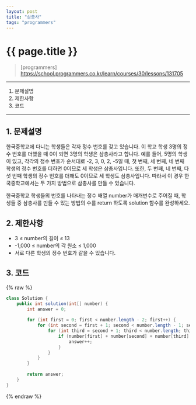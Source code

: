 ```yaml
---
layout: post
title: "삼총사"
tags: "programmers"
---
```


# {{ page.title }}
> [programmers] https://school.programmers.co.kr/learn/courses/30/lessons/131705

* * *

1. 문제설명
2. 제한사항
3. 코드

* * *

## 1. 문제설명

한국중학교에 다니는 학생들은 각자 정수 번호를 갖고 있습니다. 이 학교 학생 3명의 정수 번호를 더했을 때 0이 되면 3명의 학생은 삼총사라고 합니다. 예를 들어, 5명의 학생이 있고, 각각의 정수 번호가 순서대로 -2, 3, 0, 2, -5일 때, 첫 번째, 세 번째, 네 번째 학생의 정수 번호를 더하면 0이므로 세 학생은 삼총사입니다. 또한, 두 번째, 네 번째, 다섯 번째 학생의 정수 번호를 더해도 0이므로 세 학생도 삼총사입니다. 따라서 이 경우 한국중학교에서는 두 가지 방법으로 삼총사를 만들 수 있습니다.

한국중학교 학생들의 번호를 나타내는 정수 배열 number가 매개변수로 주어질 때, 학생들 중 삼총사를 만들 수 있는 방법의 수를 return 하도록 solution 함수를 완성하세요.

## 2. 제한사항

- 3 ≤ number의 길이 ≤ 13
- -1,000 ≤ number의 각 원소 ≤ 1,000
- 서로 다른 학생의 정수 번호가 같을 수 있습니다.

## 3. 코드

{% raw %}
```java
class Solution {
    public int solution(int[] number) {
        int answer = 0;
        
        for (int first = 0; first < number.length - 2; first++) {
            for (int second = first + 1; second < number.length - 1; second++) {
                for (int third = second + 1; third < number.length; third++) {
                    if (number[first] + number[second] + number[third] == 0) {
                        answer++;
                    }
                }
            }
        }
        
        return answer;
    }
}
```
{% endraw %}